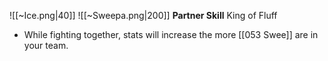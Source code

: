 
![[~Ice.png|40]]
![[~Sweepa.png|200]]
**Partner Skill**
King of Fluff
- While fighting together, stats will increase the more [[053 Swee]] are in your team.